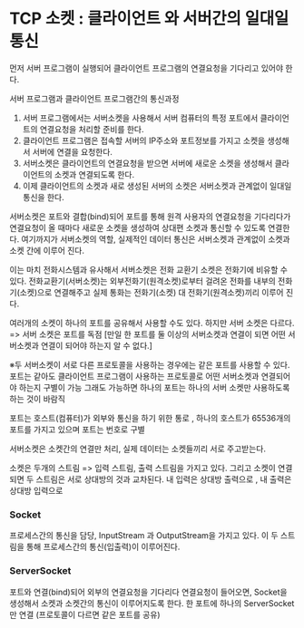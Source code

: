 # TCP 소켓 : 클라이언트 와 서버간의 일대일 통신

먼저 서버 프로그램이 실행되어 클라이언트 프로그램의 연결요청을 기다리고 있어야 한다.

서버 프로그램과 클라이언트 프로그램간의 통신과정

1. 서버 프로그램에서는 서버소켓을 사용해서 서버 컴퓨터의 특정 포트에서 클라이언트의 연결요청을 처리할 준비를 한다.
2. 클라이언트 프로그램은 접속할 서버의 IP주소와 포트정보를 가지고 소켓을 생성해서 서버에 연결을 요청한다.
3. 서버소켓은 클라이언트의 연결요청을 받으면 서버에 새로운 소켓을 생성해서 클라이언트의 소켓과 연결되도록 한다.
4. 이제 클라이언트의 소켓과 새로 생성된 서버의 소켓은 서버소켓과 관계없이 일대일 통신을 한다.

서버소켓은 포트와 결합(bind)되어 포트를 통해 원격 사용자의 연결요청을 기다리다가 연결요청이 올 때마다 새로운 소켓을 생성하여 상대편 소켓과 통신할 수 있도록 연결한다.
여기까지가 서버소켓의 역할, 실제적인 데이터 통신은 서버소켓과 관계없이 소켓과 소켓 간에 이루어 진다.

이는 마치 전화시스템과 유사해서 서버소켓은 전화 교환기
소켓은 전화기에 비유할 수 있다.
전화교환기(서버소켓)는 외부전화기(원격소켓)로부터 걸려온 전화를 내부의 전화기(소켓)으로 연결해주고 실제 통화는 전화기(소켓) 대 전화기(원격소켓)끼리 이루어 진다.

여러개의 소켓이 하나의 포트를 공유해서 사용할 수도 있다.
하지만 서버 소켓은 다르다. => 서버 소켓은 포트를 독점 [만일 한 포트를 둘 이상의 서버소켓과 연결이 되면 어떤 서버소켓과 연결이 되어야 하는지 알 수 없다.]

※두 서버소켓이 서로 다른 프로토콜을 사용하는 경우에는 같은 포트를 사용할 수 있다. 포트는 같아도 클라이언트 프로그램이 사용하는 프로토콜로 어떤 서버소켓과 연결되어야 하는지 구별이 가능
그래도 가능하면 하나의 포트는 하나의 서버 소켓만 사용하도록 하는 것이 바람직

포트는 호스트(컴퓨터)가 외부와 통신을 하기 위한 통로 , 하나의 호스트가 65536개의 포트를 가지고 있으며 포트는 번호로 구별

서버소켓은 소켓간의 연결만 처리, 실제 데이터는 소켓들끼리 서로 주고받는다.

소켓은 두개의 스트림 => 입력 스트림, 출력 스트림을 가지고 있다. 그리고 소켓이 연결되면 두 스트림은 서로 상대방의 것과 교차된다.
내 입력은 상대방 출력으로 , 내 출력은 상대방 입력으로

### Socket

프로세스간의 통신을 담당, InputStream 과 OutputStream을 가지고 있다.
이 두 스트림을 통해 프로세스간의 통신(입출력)이 이루어진다.

### ServerSocket

포트와 연결(bind)되어 외부의 연결요청을 기다리다 연결요청이 들어오면, Socket을 생성해서 소켓과 소켓간의 통신이 이루어지도록 한다.
한 포트에 하나의 ServerSocket만 연결
(프로토콜이 다르면 같은 포트를 공유)
